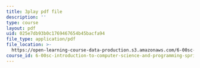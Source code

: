 ```yaml
---
title: 3play pdf file
description: ''
type: course
layout: pdf
uid: 025e7db93b0c1769467654b45bacfa94
file_type: application/pdf
file_location: >-
  https://open-learning-course-data-production.s3.amazonaws.com/6-00sc-introduction-to-computer-science-and-programming-spring-2011/025e7db93b0c1769467654b45bacfa94_ZFc_utdoexI.pdf
course_id: 6-00sc-introduction-to-computer-science-and-programming-spring-2011
---
```

